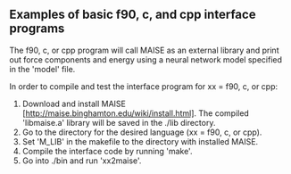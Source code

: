 ## Examples of basic f90, c, and cpp interface programs 

The f90, c, or cpp program will call MAISE as an external library and print out force components and energy using a neural network model specified in the 'model' file.

In order to compile and test the interface program for xx = f90, c, or cpp:

1. Download and install MAISE [http://maise.binghamton.edu/wiki/install.html]. The compiled 'libmaise.a' library will be saved in the ./lib directory.
2. Go to the directory for the desired language (xx = f90, c, or cpp).
3. Set 'M_LIB' in the makefile to the directory with installed MAISE.
4. Compile the interface code by running 'make'.
5. Go into ./bin and run 'xx2maise'. 
